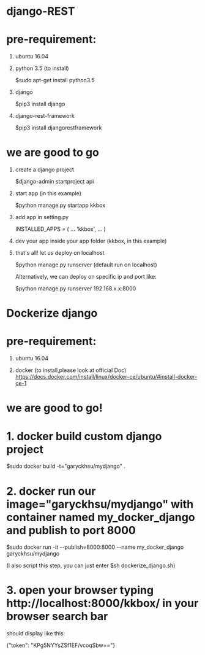 # django-REST

# pre-requirement:

1. ubuntu 16.04

2. python 3.5 (to install)

    $sudo apt-get install python3.5

3. django

    $pip3 install django

4. django-rest-framework

    $pip3 install djangorestframework
 
# we are good to go

1. create a django project

    $django-admin startproject api
    
2. start app (in this example)

    $python manage.py startapp kkbox

3. add app in setting.py 

    INSTALLED_APPS = (
        ...
        'kkbox',
        ...
    )

4. dev your app inside your app folder (kkbox, in this example)

5. that's all! let us deploy on localhost

    $python manage.py runserver (default run on localhost)
    
    Alternatively, we can deploy on specific ip and port like:
    
    $python manage.py runserver 192.168.x.x:8000


# Dockerize django

# pre-requirement:

1. ubuntu 16.04

2. docker (to install,please look at official Doc)
https://docs.docker.com/install/linux/docker-ce/ubuntu/#install-docker-ce-1

# we are good to go!

# 1. docker build custom django project
$sudo docker build -t="garyckhsu/mydjango" . 

# 2. docker run our image="garyckhsu/mydjango" with container named my_docker_django and publish to port 8000
$sudo docker run -it --publish=8000:8000 --name my_docker_django garyckhsu/mydjango

(I also script this step, you can just enter $sh dockerize_django.sh)

# 3. open your browser typing http://localhost:8000/kkbox/ in your browser search bar 

should display like this:

{"token": "KPg5NYYsZSf1EF/vcoqSbw=="}

